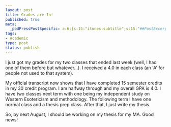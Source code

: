 ```yaml
--- 
layout: post
title: Grades are In!
published: true
meta: 
  _podPressPostSpecific: a:6:{s:15:"itunes:subtitle";s:15:"##PostExcerpt##";s:14:"itunes:summary";s:15:"##PostExcerpt##";s:15:"itunes:keywords";s:17:"##WordPressCats##";s:13:"itunes:author";s:10:"##Global##";s:15:"itunes:explicit";s:2:"No";s:12:"itunes:block";s:2:"No";}
tags: 
- Academic
type: post
status: publish
---
```

I just got my grades for my two classes that ended last week (well, I had one of them before but whatever...). I received a 4.0 in each class (an 'A' for people not used to that system).

My official transcript now shows that I have completed 15 semester credits in my 30 credit program. I am halfway through and my overall GPA is 4.0. I have two classes next term with one being my independent study on Western Esotericism and methodology. The following term I have one normal class and a thesis prep class. After that, I just write my thesis.

So, by next August, I should be working on my thesis for my MA. Good news!
